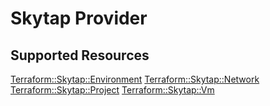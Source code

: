 # Skytap Provider

## Supported Resources

[Terraform::Skytap::Environment](docs/providers/skytap/Environment.md)
[Terraform::Skytap::Network](docs/providers/skytap/Network.md)
[Terraform::Skytap::Project](docs/providers/skytap/Project.md)
[Terraform::Skytap::Vm](docs/providers/skytap/Vm.md)
